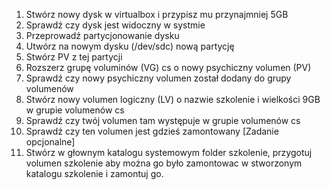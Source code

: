 1.  Stwórz nowy dysk w virtualbox i przypisz mu przynajmniej 5GB  
2.  Sprawdź czy dysk jest widoczny w systmie
3.  Przeprowadź partycjonowanie dysku
4.  Utwórz na nowym dysku (/dev/sdc) nową partycję
5.  Stwórz PV z tej partycji
6.  Rozszerz grupę voluminów (VG) cs o nowy psychiczny volumen (PV)
7.  Sprawdź czy nowy psychiczny volumen został dodany do grupy volumenów
8.  Stwórz nowy volumen logiczny (LV) o nazwie szkolenie i wielkości 9GB w grupie volumenów cs
9.  Sprawdź czy twój volumen tam występuje w grupie volumenów cs
10.  Sprawdź czy ten volumen jest gdzieś zamontowany
[Zadanie opcjonalne]
11.  Stwórz w głownym katalogu systemowym folder szkolenie, przygotuj volumen szkolenie aby można go było zamontowac w stworzonym katalogu szkolenie i zamontuj go.